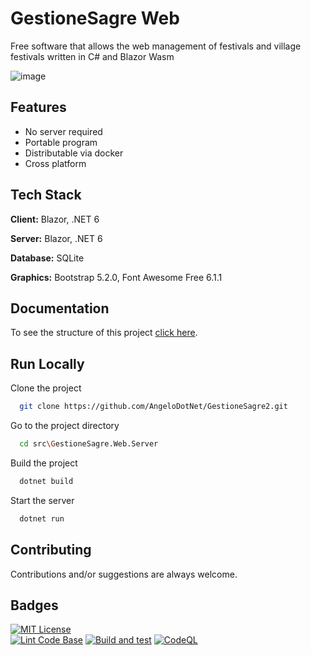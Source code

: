 # GestioneSagre Web

Free software that allows the web management of festivals and village festivals written in C# and Blazor Wasm

![image](https://user-images.githubusercontent.com/49655304/181936810-9ef97ec9-9abc-44fe-b700-ec27dddcab4a.png)


## Features

- No server required
- Portable program
- Distributable via docker
- Cross platform


## Tech Stack

**Client:** Blazor, .NET 6

**Server:** Blazor, .NET 6

**Database:** SQLite

**Graphics:** Bootstrap 5.2.0, Font Awesome Free 6.1.1


## Documentation

To see the structure of this project [click here](https://github.com/AngeloDotNet/GestioneSagre2/blob/master/structure-project.txt).


## Run Locally

Clone the project

```bash
  git clone https://github.com/AngeloDotNet/GestioneSagre2.git
```

Go to the project directory

```bash
  cd src\GestioneSagre.Web.Server
```

Build the project

```bash
  dotnet build
```

Start the server

```bash
  dotnet run
```


## Contributing

Contributions and/or suggestions are always welcome.


## Badges

[![MIT License](https://img.shields.io/apm/l/atomic-design-ui.svg?style=for-the-badge)](https://github.com/tterb/atomic-design-ui/blob/master/LICENSEs) <br/>
[![Lint Code Base](https://github.com/AngeloDotNet/GestioneSagre2/actions/workflows/linter.yml/badge.svg)](https://github.com/AngeloDotNet/GestioneSagre2/actions/workflows/linter.yml)
[![Build and test](https://github.com/AngeloDotNet/GestioneSagre2/actions/workflows/build_and_test.yml/badge.svg?branch=master)](https://github.com/AngeloDotNet/GestioneSagre2/actions/workflows/build_and_test.yml)
[![CodeQL](https://github.com/AngeloDotNet/GestioneSagre2/actions/workflows/codeql.yml/badge.svg?branch=master)](https://github.com/AngeloDotNet/GestioneSagre2/actions/workflows/codeql.yml)